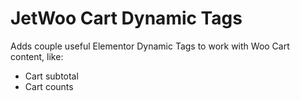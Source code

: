 # JetWoo Cart Dynamic Tags

Adds couple useful Elementor Dynamic Tags to work with Woo Cart content, like:
- Cart subtotal
- Cart counts
